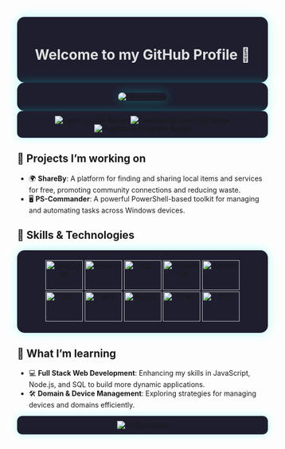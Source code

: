 <div align="center" style="background-color:#1e1e2f; padding:20px; border-radius:15px; box-shadow: 0px 0px 20px rgba(0, 255, 255, 0.3);">
  <h1 style="color: #e0e0e0;">Welcome to my GitHub Profile 👋</h1>
</div>

<div align="center" style="background-color:#1e1e2f; padding:20px; border-radius:15px; box-shadow: 0px 0px 20px rgba(0, 255, 255, 0.3);">
  <img src="https://github-readme-stats.vercel.app/api?username=Mr3ENTLEY&show_icons=true&theme=radical&bg_color=0d1117&title_color=58a6ff&text_color=c9d1d9&icon_color=79ff97&hide_border=true" alt="GitHub Stats" style="border-radius:15px; box-shadow: 0px 0px 20px rgba(0, 255, 255, 0.3);">
</div>

<div align="center" style="background-color:#1e1e2f; padding:10px; border-radius:10px; box-shadow: 0px 0px 15px rgba(0, 255, 255, 0.3);">
  <img src="https://img.shields.io/badge/Open%20Source-%E2%9C%94%EF%B8%8F-blue?style=for-the-badge&logo=open-source&logoColor=white" alt="Open Source Badge">
  <img src="https://img.shields.io/badge/Continuous%20Learning-%E2%9C%85-green?style=for-the-badge&logo=learning&logoColor=white" alt="Continuous Learning Badge">
  <img src="https://img.shields.io/badge/Projects-In%20Progress-yellow?style=for-the-badge&logo=projects&logoColor=white" alt="Projects In Progress Badge">
</div>

## 🔭 Projects I’m working on
- 🌍 **ShareBy**: A platform for finding and sharing local items and services for free, promoting community connections and reducing waste.
- 🖥️ **PS-Commander**: A powerful PowerShell-based toolkit for managing and automating tasks across Windows devices.

## 🚀 Skills & Technologies
<div align="center" style="background-color:#1e1e2f; padding:20px; border-radius:15px; box-shadow: 0px 0px 20px rgba(0, 255, 255, 0.3);">
  <img src="https://img.shields.io/badge/JavaScript-F7DF1E?style=for-the-badge&logo=javascript&logoColor=black" width="75" height="60" alt="JavaScript">
  <img src="https://img.shields.io/badge/Node.js-339933?style=for-the-badge&logo=nodedotjs&logoColor=white" width="75" height="60" alt="Node.js">
  <img src="https://img.shields.io/badge/SQL-4479A1?style=for-the-badge&logo=postgresql&logoColor=white" width="75" height="60" alt="SQL">
  <img src="https://img.shields.io/badge/PowerShell-5391FE?style=for-the-badge&logo=powershell&logoColor=white" width="75" height="60" alt="PowerShell">
  <img src="https://img.shields.io/badge/Ubuntu-E95420?style=for-the-badge&logo=ubuntu&logoColor=white" width="75" height="60" alt="Ubuntu">
  <img src="https://img.shields.io/badge/C%23-239120?style=for-the-badge&logo=c-sharp&logoColor=white" width="75" height="60" alt="C#">
  <img src="https://img.shields.io/badge/.NET-512BD4?style=for-the-badge&logo=.net&logoColor=white" width="75" height="60" alt=".NET">
  <img src="https://img.shields.io/badge/Python-3776AB?style=for-the-badge&logo=python&logoColor=white" width="75" height="60" alt="Python">
  <img src="https://img.shields.io/badge/HTML5-E34F26?style=for-the-badge&logo=html5&logoColor=white" width="75" height="60" alt="HTML">
  <img src="https://img.shields.io/badge/CSS3-1572B6?style=for-the-badge&logo=css3&logoColor=white" width="75" height="60" alt="CSS">
</div>



## 🌱 What I’m learning
- 💻 **Full Stack Web Development**: Enhancing my skills in JavaScript, Node.js, and SQL to build more dynamic applications.
- 🛠️ **Domain & Device Management**: Exploring strategies for managing devices and domains efficiently.

<div align="center" style="background-color:#1e1e2f; padding:10px; border-radius:10px; box-shadow: 0px 0px 15px rgba(0, 255, 255, 0.3);">
  <img src="https://komarev.com/ghpvc/?username=Mr3ENTLEY&color=blue" alt="Profile Views">
</div>
